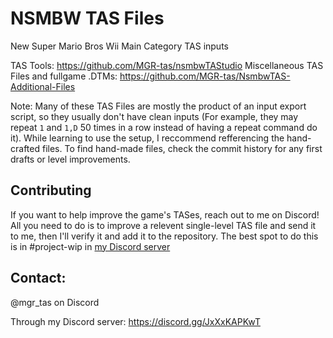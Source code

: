 # NSMBW TAS Files
New Super Mario Bros Wii Main Category TAS inputs

TAS Tools: https://github.com/MGR-tas/nsmbwTAStudio
Miscellaneous TAS Files and fullgame .DTMs: https://github.com/MGR-tas/NsmbwTAS-Additional-Files

Note: Many of these TAS Files are mostly the product of an input export script, so they usually don't have clean inputs (For example, they may repeat `1` and `1,D` 50 times in a row instead of having a repeat command do it). While learning to use the setup, I reccommend refferencing the hand-crafted files. To find hand-made files, check the commit history for any first drafts or level improvements.

## Contributing
If you want to help improve the game's TASes, reach out to me on Discord! All you need to do is to improve a relevent single-level TAS file and send it to me, then I'll verify it and add it to the repository. The best spot to do this is in #project-wip in [my Discord server](https://discord.gg/JxXxKAPKwT)

## Contact: 
@mgr_tas on Discord

Through my Discord server: https://discord.gg/JxXxKAPKwT
